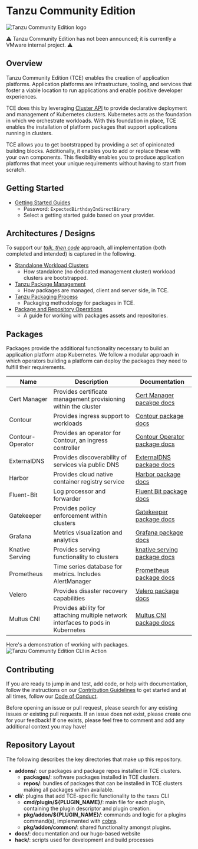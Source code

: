 # Tanzu Community Edition

![Tanzu Community Edition logo](docs/images/tce-logo.png)

⚠️ Tanzu Community Edition has not been announced; it is
currently a VMware internal project. ⚠️

## Overview

Tanzu Community Edition (TCE) enables the creation of application platforms.
Application platforms are infrastructure, tooling, and services that foster
a viable location to run applications and enable positive developer experiences.

TCE does this by leveraging [Cluster API](https://cluster-api.sigs.k8s.io/) to
provide declarative deployment and management of Kubernetes clusters. Kubernetes
acts as the foundation in which we orchestrate workloads. With this foundation
in place, TCE enables the installation of platform packages that support
applications running in clusters.

TCE allows you to get bootstrapped by providing a set of opinionated building blocks.
Additionally, it enables you to add or replace these with your own components. This
flexibility enables you to produce application platforms that meet your unique
requirements without having to start from scratch.

## Getting Started

* [Getting Started Guides](https://quirky-franklin-8969be.netlify.app/docs/latest/getting-started/)
  * Password: `ExpectedBirthdayIndirectBinary`
  * Select a getting started guide based on your provider.

## Architectures / Designs

To support our [_talk, then
code_](https://github.com/vmware-tanzu/tce/blob/main/CONTRIBUTING.md#before-you-submit-a-pull-request)
approach, all implementation (both completed and intended) is captured in the
following.

* [Standalone Workload Clusters](https://quirky-franklin-8969be.netlify.app/docs/latest/designs/standalone-clusters/)
  * How standalone (no dedicated management cluster) workload clusters are bootstrapped.
* [Tanzu Package Management](https://quirky-franklin-8969be.netlify.app/docs/latest/designs/package-management/)
  * How packages are managed, client and server side, in TCE.
* [Tanzu Packaging Process](https://quirky-franklin-8969be.netlify.app/docs/latest/designs/package-packaging/)
  * Packaging methodology for packages in TCE.
* [Package and Repository Operations](https://quirky-franklin-8969be.netlify.app/docs/latest/designs/package-operations/)
  * A guide for working with packages assets and repositories.

## Packages

Packages provide the additional functionality necessary to build an application platform atop Kubernetes. We follow a modular approach in which operators building a platform can deploy the packages they need to fulfill their requirements.

| Name | Description | Documentation |
|------|-------------|---------------|
| Cert Manager | Provides certificate management provisioning within the cluster | [Cert Manager pacakge docs](./addons/packages/cert-manager) |
| Contour | Provides ingress support to workloads | [Contour package docs](./addons/packages/contour) |
| Contour-Operator | Provides an operator for Contour, an ingress controller | [Contour Operator package docs](./addons/packages/contour-operator) |
| ExternalDNS | Provides discoverability of services via public DNS | [ExternalDNS package docs](./addons/packages/external-dns) |
| Harbor | Provides cloud native container registry service | [Harbor package docs](./addons/packages/harbor) |
| Fluent-Bit | Log processor and forwarder | [Fluent Bit package docs](./addons/packages/fluentbit) |
| Gatekeeper | Provides policy enforcement within clusters | [Gatekeeper package docs](./addons/packages/gatekeeper) |
| Grafana | Metrics visualization and analytics | [Grafana package docs](./addons/packages/grafana) |
| Knative Serving | Provides serving functionality to clusters | [knative serving package docs](./addons/packages/knative-serving) |
| Prometheus | Time series database for metrics. Includes AlertManager | [Prometheus package docs](./addons/packages/prometheus) |
| Velero | Provides disaster recovery capabilities | [Velero package docs](./addons/packages/velero) |
| Multus CNI | Provides ability for attaching multiple network interfaces to pods in Kubernetes | [Multus CNI package docs](./addons/packages/multus-cni) |

Here's a demonstration of working with packages.
![Tanzu Community Edition CLI in Action](docs/images/tanzu-cli-example.gif)

## Contributing

If you are ready to jump in and test, add code, or help with documentation, follow the instructions on our [Contribution Guidelines](./CONTRIBUTING.md) to get started and at all times, follow our [Code of Conduct](./CODE_OF_CONDUCT.md).

Before opening an issue or pull request, please search for any existing issues or existing pull requests. If an issue does not exist, please create one for your feedback!
If one exists, please feel free to comment and add any additional context you may have!

## Repository Layout

The following describes the key directories that make up this repository.

* **addons/**: our packages and package repos installed in TCE clusters.
  * **packages/**: software packages installed in TCE clusters.
  * **repos/**: bundles of packages that can be installed in TCE clusters making all packages within available.
* **cli/**: plugins that add TCE-specific functionality to the `tanzu` CLI
  * **cmd/plugin/${PLUGIN_NAME}/**: main file for each plugin, containing the plugin descriptor and plugin creation.
  * **pkg/addon/${PLUGIN_NAME}/**: commands and logic for a plugins command(s), implemented with [cobra](https://github.com/spf13/cobra).
  * **pkg/addon/common/**: shared functionality amongst plugins.
* **docs/**: documentation and our hugo-based website
* **hack/**: scripts used for development and build processes
